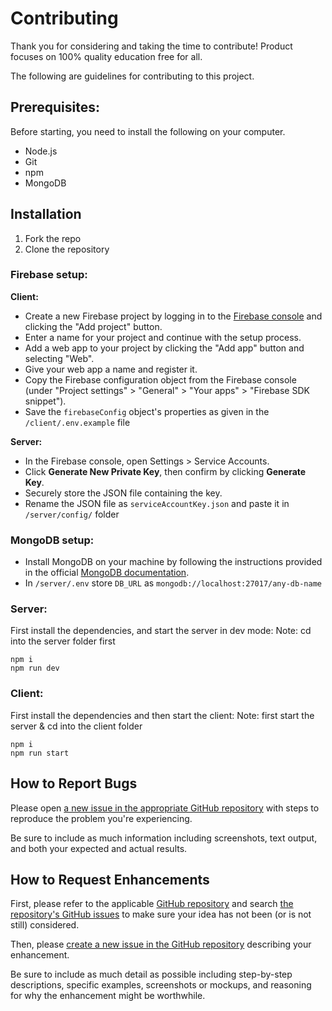 # Contributing

Thank you for considering and taking the time to contribute! Product focuses on 100% quality education free for all.

The following are guidelines for contributing to this project.

## Prerequisites:
Before starting, you need to install the following on your computer.
- Node.js
- Git
- npm
- MongoDB


## Installation

1. Fork the repo
2. Clone the repository

### Firebase setup:
**Client:**
- Create a new Firebase project by logging in to the [Firebase console](https://console.firebase.google.com/) and clicking the "Add project" button.
- Enter a name for your project and continue with the setup process.
- Add a web app to your project by clicking the "Add app" button and selecting "Web".
- Give your web app a name and register it.
- Copy the Firebase configuration object from the Firebase console (under "Project settings" > "General" > "Your apps" > "Firebase SDK snippet").
- Save the `firebaseConfig` object's properties as given in the `/client/.env.example` file

**Server:**
- In the Firebase console, open Settings > Service Accounts.
- Click **Generate New Private Key**, then confirm by clicking **Generate Key**.
- Securely store the JSON file containing the key.
- Rename the JSON file as `serviceAccountKey.json` and paste it in `/server/config/` folder

### MongoDB setup:
- Install MongoDB on your machine by following the instructions provided in the official [MongoDB documentation](https://docs.mongodb.com/manual/installation/).
- In `/server/.env` store `DB_URL` as `mongodb://localhost:27017/any-db-name`

### Server:
First install the dependencies, and start the server in dev mode:
Note: cd into the server folder first
```
npm i
npm run dev

```

### Client:
First install the dependencies and then start the client:
Note: first start the server & cd into the client folder
```
npm i
npm run start
```


## How to Report Bugs

Please open [a new issue in the appropriate GitHub repository][new-issue] with steps to reproduce the problem you're experiencing.

Be sure to include as much information including screenshots, text output, and both your expected and actual results.

## How to Request Enhancements

First, please refer to the applicable [GitHub repository][github-repo] and search [the repository's GitHub issues][issues-list] to make sure your idea has not been (or is not still) considered.

Then, please [create a new issue in the GitHub repository][new-issue] describing your enhancement.

Be sure to include as much detail as possible including step-by-step descriptions, specific examples, screenshots or mockups, and reasoning for why the enhancement might be worthwhile.

[new-issue]: https://github.com/wemakedevs/roadmap-runner/issues/new/choose
[github-repo]: https://github.com/wemakedevs/roadmap-runner/
[issues-list]: https://github.com/wemakedevs/roadmap-runner/issues
